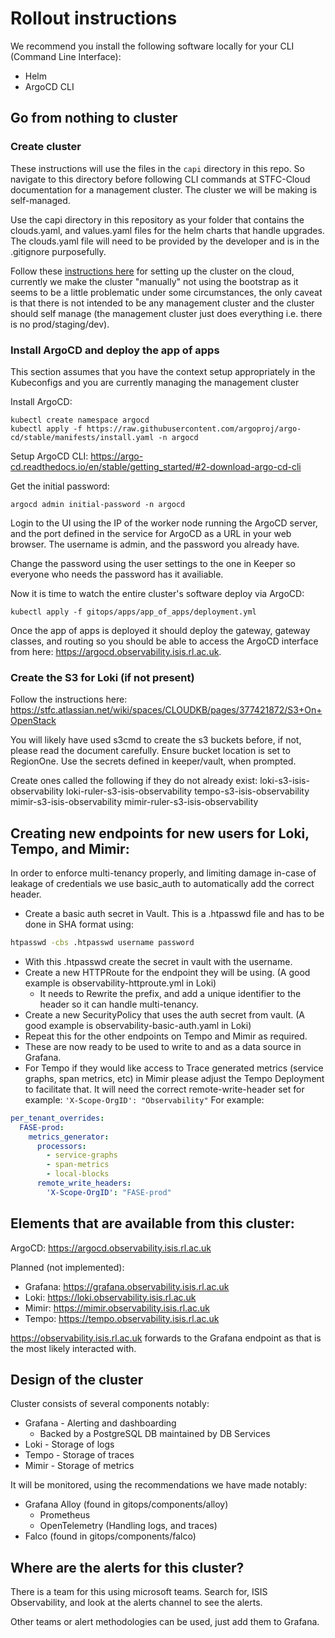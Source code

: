 # Rollout instructions

We recommend you install the following software locally for your CLI (Command Line Interface):

- Helm
- ArgoCD CLI

## Go from nothing to cluster

### Create cluster
These instructions will use the files in the `capi` directory in this repo. So navigate to this directory before following CLI commands at STFC-Cloud documentation for a management cluster. The cluster we will be making is self-managed.

Use the capi directory in this repository as your folder that contains the clouds.yaml, and values.yaml files for the helm charts that handle upgrades. The clouds.yaml file will need to be provided by the developer and is in the .gitignore purposefully.

Follow these [instructions here](https://stfc.atlassian.net/wiki/spaces/CLOUDKB/pages/211878034/Cluster+API+Setup) for setting up the cluster on the cloud, currently we make the cluster "manually" not using the bootstrap as it seems to be a little problematic under some circumstances, the only caveat is that there is not intended to be any management cluster and the cluster should self manage (the management cluster just does everything i.e. there is no prod/staging/dev).

### Install ArgoCD and deploy the app of apps
This section assumes that you have the context setup appropriately in the Kubeconfigs and you are currently managing the management cluster

Install ArgoCD:
```shell
kubectl create namespace argocd
kubectl apply -f https://raw.githubusercontent.com/argoproj/argo-cd/stable/manifests/install.yaml -n argocd
```

Setup ArgoCD CLI: https://argo-cd.readthedocs.io/en/stable/getting_started/#2-download-argo-cd-cli

Get the initial password:
```
argocd admin initial-password -n argocd
```

Login to the UI using the IP of the worker node running the ArgoCD server, and the port defined in the service for ArgoCD as a URL in your web browser. The username is admin, and the password you already have.

Change the password using the user settings to the one in Keeper so everyone who needs the password has it availiable.

Now it is time to watch the entire cluster's software deploy via ArgoCD:
```
kubectl apply -f gitops/apps/app_of_apps/deployment.yml
```

Once the app of apps is deployed it should deploy the gateway, gateway classes, and routing so you should be able to access the ArgoCD interface from here:
https://argocd.observability.isis.rl.ac.uk.

### Create the S3 for Loki (if not present)

Follow the instructions here: https://stfc.atlassian.net/wiki/spaces/CLOUDKB/pages/377421872/S3+On+OpenStack

You will likely have used s3cmd to create the s3 buckets before, if not, please read the document carefully. Ensure bucket location is set to RegionOne. Use the secrets defined in keeper/vault, when prompted.

Create ones called the following if they do not already exist:
loki-s3-isis-observability
loki-ruler-s3-isis-observability
tempo-s3-isis-observability
mimir-s3-isis-observability
mimir-ruler-s3-isis-observability

## Creating new endpoints for new users for Loki, Tempo, and Mimir:

In order to enforce multi-tenancy properly, and limiting damage in-case of leakage of credentials we use basic_auth to automatically add the correct header.

- Create a basic auth secret in Vault. This is a .htpasswd file and has to be done in SHA format using:
```bash
htpasswd -cbs .htpasswd username password
```
  - With this .htpasswd create the secret in vault with the username.
- Create a new HTTPRoute for the endpoint they will be using. (A good example is observability-httproute.yml in Loki)
  - It needs to Rewrite the prefix, and add a unique identifier to the header so it can handle multi-tenancy.
- Create a new SecurityPolicy that uses the auth secret from vault. (A good example is observability-basic-auth.yaml in Loki)
- Repeat this for the other endpoints on Tempo and Mimir as required.
- These are now ready to be used to write to and as a data source in Grafana.
- For Tempo if they would like access to Trace generated metrics (service graphs, span metrics, etc) in Mimir please adjust the Tempo Deployment to facilitate that. It will need the correct remote-write-header set for example: `'X-Scope-OrgID': "Observability"` For example:
```yaml
per_tenant_overrides:
  FASE-prod:
    metrics_generator:
      processors:
        - service-graphs
        - span-metrics
        - local-blocks
      remote_write_headers:
        'X-Scope-OrgID': "FASE-prod"
```
## Elements that are available from this cluster:

ArgoCD: https://argocd.observability.isis.rl.ac.uk

Planned (not implemented):
- Grafana: https://grafana.observability.isis.rl.ac.uk
- Loki: https://loki.observability.isis.rl.ac.uk
- Mimir: https://mimir.observability.isis.rl.ac.uk
- Tempo: https://tempo.observability.isis.rl.ac.uk

https://observability.isis.rl.ac.uk forwards to the Grafana endpoint as that is the most likely interacted with.

## Design of the cluster

Cluster consists of several components notably:
- Grafana - Alerting and dashboarding
    - Backed by a PostgreSQL DB maintained by DB Services
- Loki - Storage of logs
- Tempo - Storage of traces
- Mimir - Storage of metrics

It will be monitored, using the recommendations we have made notably:

- Grafana Alloy (found in gitops/components/alloy)
    - Prometheus
    - OpenTelemetry (Handling logs, and traces)
- Falco (found in gitops/components/falco)

## Where are the alerts for this cluster?

There is a team for this using microsoft teams. Search for, ISIS Observability, and look at the alerts channel to see the alerts.

Other teams or alert methodologies can be used, just add them to Grafana.